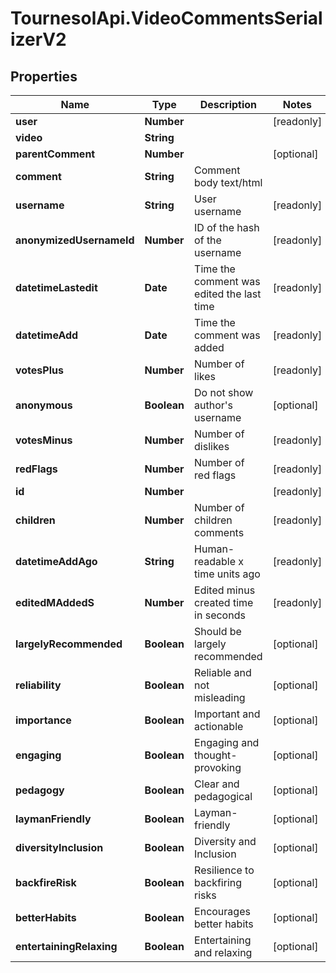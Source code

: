 # TournesolApi.VideoCommentsSerializerV2

## Properties

Name | Type | Description | Notes
------------ | ------------- | ------------- | -------------
**user** | **Number** |  | [readonly] 
**video** | **String** |  | 
**parentComment** | **Number** |  | [optional] 
**comment** | **String** | Comment body text/html | 
**username** | **String** | User username | [readonly] 
**anonymizedUsernameId** | **Number** | ID of the hash of the username | [readonly] 
**datetimeLastedit** | **Date** | Time the comment was edited the last time | [readonly] 
**datetimeAdd** | **Date** | Time the comment was added | [readonly] 
**votesPlus** | **Number** | Number of likes | [readonly] 
**anonymous** | **Boolean** | Do not show author&#39;s username | [optional] 
**votesMinus** | **Number** | Number of dislikes | [readonly] 
**redFlags** | **Number** | Number of red flags | [readonly] 
**id** | **Number** |  | [readonly] 
**children** | **Number** | Number of children comments | [readonly] 
**datetimeAddAgo** | **String** | Human-readable x time units ago | [readonly] 
**editedMAddedS** | **Number** | Edited minus created time in seconds | [readonly] 
**largelyRecommended** | **Boolean** | Should be largely recommended | [optional] 
**reliability** | **Boolean** | Reliable and not misleading | [optional] 
**importance** | **Boolean** | Important and actionable | [optional] 
**engaging** | **Boolean** | Engaging and thought-provoking | [optional] 
**pedagogy** | **Boolean** | Clear and pedagogical | [optional] 
**laymanFriendly** | **Boolean** | Layman-friendly | [optional] 
**diversityInclusion** | **Boolean** | Diversity and Inclusion | [optional] 
**backfireRisk** | **Boolean** | Resilience to backfiring risks | [optional] 
**betterHabits** | **Boolean** | Encourages better habits | [optional] 
**entertainingRelaxing** | **Boolean** | Entertaining and relaxing | [optional] 


